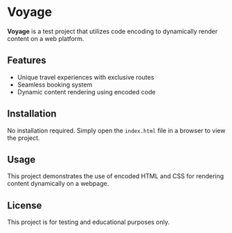 # Voyage

**Voyage** is a test project that utilizes code encoding to dynamically render content on a web platform.

## Features
- Unique travel experiences with exclusive routes
- Seamless booking system
- Dynamic content rendering using encoded code

## Installation
No installation required. Simply open the `index.html` file in a browser to view the project.

## Usage
This project demonstrates the use of encoded HTML and CSS for rendering content dynamically on a webpage.

## License
This project is for testing and educational purposes only.
